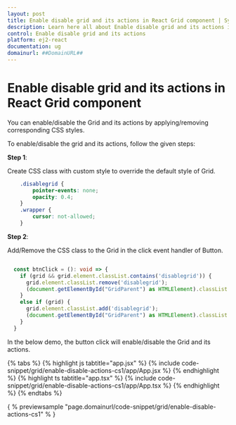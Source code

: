 ```yaml
---
layout: post
title: Enable disable grid and its actions in React Grid component | Syncfusion
description: Learn here all about Enable disable grid and its actions in Syncfusion React Grid component of Syncfusion Essential JS 2 and more.
control: Enable disable grid and its actions 
platform: ej2-react
documentation: ug
domainurl: ##DomainURL##
---
```


# Enable disable grid and its actions in React Grid component

You can enable/disable the Grid and its actions by applying/removing corresponding CSS styles.

To enable/disable the grid and its actions, follow the given steps:

**Step 1**:

Create CSS class with custom style to override the default style of Grid.

```css
    .disablegrid {
        pointer-events: none;
        opacity: 0.4;
    }
    .wrapper {
        cursor: not-allowed;
    }

```

**Step 2**:

Add/Remove the CSS class to the Grid in the click event handler of Button.

```ts

  const btnClick = (): void => {
    if (grid && grid.element.classList.contains('disablegrid')) {
      grid.element.classList.remove('disablegrid');
      (document.getElementById("GridParent") as HTMLElement).classList.remove('wrapper');
    }
    else if (grid) {
      grid.element.classList.add('disablegrid');
      (document.getElementById("GridParent") as HTMLElement).classList.add('wrapper');
    }
  }

```

In the below demo, the button click will enable/disable the Grid and its actions.

{% tabs %}
{% highlight js tabtitle="app.jsx" %}
{% include code-snippet/grid/enable-disable-actions-cs1/app/App.jsx %}
{% endhighlight %}
{% highlight ts tabtitle="app.tsx" %}
{% include code-snippet/grid/enable-disable-actions-cs1/app/App.tsx %}
{% endhighlight %}
{% endtabs %}

{ % previewsample "page.domainurl/code-snippet/grid/enable-disable-actions-cs1" % }